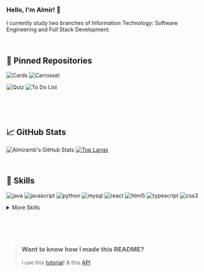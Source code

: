 ### Hello, I'm Almir! 👋
I currently study two branches of Information Technology: Software Engineering and Full Stack Development.


<br>

## 📌 Pinned Repositories


![Cards](https://github-readme-stats.vercel.app/api/pin/?username=Almir-git-unifc&repo=simpleCardsPage-react_js&theme=cobalt&title_color=ffffff&text_color=c9cacc&icon_color=4AB197&bg_color=#4682B4)
![Carrossel](https://github-readme-stats.vercel.app/api/pin/?username=Almir-git-unifc&repo=simpleCarrocelPage-react_js&theme=cobalt&title_color=ffffff&text_color=c9cacc&icon_color=4AB197&bg_color=#1A2B34)

![Quiz](https://github-readme-stats.vercel.app/api/pin/?username=Almir-git-unifc&repo=simplequizz-react_js&theme=cobalt&title_color=ffffff&text_color=c9cacc&icon_color=4AB197&bg_color=#4682B4)
![To Do List](https://github-readme-stats.vercel.app/api/pin/?username=Almir-git-unifc&repo=toDo-Fr-End_XpK_Hooks-react_js&theme=cobalt&title_color=ffffff&text_color=c9cacc&icon_color=4AB197&bg_color=#1A2B34)

<br>




<br>
<br>

## &#x1f4c8; GitHub Stats


![Almiramb's GitHub Stats](https://github-readme-stats.vercel.app/api?username=Almir-git-unifc&show_icons=true&theme=cobalt&title_color=fff&include_all_commits&line_height=27)
[![Top Langs](https://github-readme-stats.vercel.app/api/top-langs/?username=Almir-git-unifc&langs_count=3&theme=cobalt&title_color=fff)](https://github.com/Almir-git-unifc/github-readme-stats)


<br>


## 💼 Skills

![java](https://img.shields.io/badge/Java-ED8B00?style=for-the-badge&logo=java&logoColor=white)
![javascript](https://img.shields.io/badge/JavaScript-323330?style=for-the-badge&logo=javascript&logoColor=F7DF1E)
![python](https://img.shields.io/badge/Python-3776AB?style=for-the-badge&logo=python&logoColor=white)
![mysql](https://img.shields.io/badge/MySQL-CC6699?style=for-the-badge&logo=mysql&logoColor=white)
![react](https://img.shields.io/badge/React-FA7343?style=for-the-badge&logo=react&logoColor=61DAFB)
![html5](https://img.shields.io/badge/HTML-239120?style=for-the-badge&logo=html5&logoColor=white)
![typescript](https://img.shields.io/badge/TypeScript-007ACC?style=for-the-badge&logo=typescript&logoColor=white)
![css3](https://img.shields.io/badge/CSS-239120?&style=for-the-badge&logo=css3&logoColor=white)



<details>
<summary>More Skills</summary>
<br>

![visualStudio](https://img.shields.io/badge/Visual_Studio_Code-0078D4?style=for-the-badge&logo=visual%20studio%20code&logoColor=white)
![eclipse](https://img.shields.io/badge/Eclipse-2C2255?style=for-the-badge&logo=eclipse&logoColor=white)
![netbeans](https://img.shields.io/badge/apache%20netbeans-1B6AC6?style=for-the-badge&logo=apache%20netbeans%20IDE&logoColor=white)
![bootstrap](https://img.shields.io/badge/Bootstrap-563D7C?style=for-the-badge&logo=bootstrap&logoColor=white)
![ionic](https://img.shields.io/badge/Ionic-3880FF?style=for-the-badge&logo=ionic&logoColor=white)
![mariadb](https://img.shields.io/badge/MariaDB-003545?style=for-the-badge&logo=mariadb&logoColor=white)




<br>

![](https://img.shields.io/badge/Tools-Jenkins-informational?style=flat&logo=jenkins&logoColor=white&color=4AB197)
![](https://img.shields.io/badge/Tools-SonarQube-informational?style=flat&logo=SonarQube&logoColor=white&color=4AB197)
![](https://img.shields.io/badge/Tools-Postman-informational?style=flat&logo=Postman&logoColor=white&color=4AB197)
![](https://img.shields.io/badge/Tools-GitHub-informational?style=flat&logo=GitHub&logoColor=white&color=4AB197)
![](https://img.shields.io/badge/Tools-Trello-informational?style=flat&logo=Trello&logoColor=87CEFA&color=4AB197)
![](https://img.shields.io/badge/Tools-sublime_text-informational?style=flat&logo=sublime_text&logoColor=87CEFA&color=4AB197)
![](https://img.shields.io/badge/Tools-Genymotion-informational?style=flat&logo=Genymotion&logoColor=87CEFA&color=4AB197)


</details>


<br>
<br>



<br>
<br>

> ### Want to know how I made this README?
>
> I use this [tutorial](https://braydoncoyer.dev/blog/creating-a-killer-github-profile-readme-part-1/)! & this [API](https://github.com/anuraghazra/github-readme-stats)



